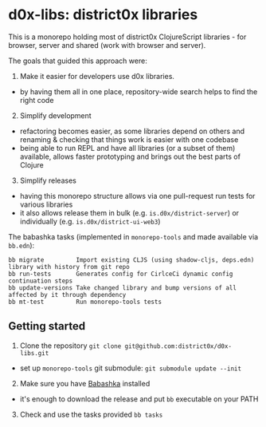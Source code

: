 # d0x-libs: district0x libraries

This is a monorepo holding most of district0x ClojureScript libraries - for browser, server and shared (work with browser and server).

The goals that guided this approach were:
1. Make it easier for developers use d0x libraries.
  - by having them all in one place, repository-wide search helps to find the right code
2. Simplify development
  - refactoring becomes easier, as some libraries depend on others and renaming & checking that things work is easier with one codebase
  - being able to run REPL and have all libraries (or a subset of them) available, allows faster prototyping and brings out the best parts of Clojure
3. Simplify releases
  - having this monorepo structure allows via one pull-request run tests for various libraries
  - it also allows release them in bulk (e.g. `is.d0x/district-server`) or individually (e.g. `is.d0x/district-ui-web3`)

The babashka tasks (implemented in `monorepo-tools` and made available via `bb.edn`):
```
bb migrate         Import existing CLJS (using shadow-cljs, deps.edn) library with history from git repo
bb run-tests       Generates config for CirlceCi dynamic config continuation steps
bb update-versions Take changed library and bump versions of all affected by it through dependency
bb mt-test         Run monorepo-tools tests
```

## Getting started

1. Clone the repository `git clone git@github.com:district0x/d0x-libs.git`
  - set up `monorepo-tools` git submodule: `git submodule update --init`
2. Make sure you have [Babashka](https://github.com/babashka/babashka#installation) installed
  - it's enough to download the release and put `bb` executable on your PATH
3. Check and use the tasks provided `bb tasks`

